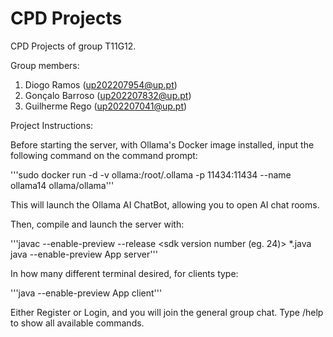# CPD Projects

CPD Projects of group T11G12.

Group members:

1. Diogo Ramos (up202207954@up.pt)
2. Gonçalo Barroso (up202207832@up.pt)
3. Guilherme Rego (up202207041@up.pt)

Project Instructions:

Before starting the server, with Ollama's Docker image installed, input the following command on the command prompt:

'''sudo docker run -d -v ollama:/root/.ollama -p 11434:11434 --name ollama14 ollama/ollama'''

This will launch the Ollama AI ChatBot, allowing you to open AI chat rooms.

Then, compile and launch the server with:

'''javac --enable-preview --release <sdk version number (eg. 24)> *.java
   java --enable-preview App server'''

In how many different terminal desired, for clients type:

'''java --enable-preview App client'''

Either Register or Login, and you will join the general group chat.
Type /help to show all available commands.